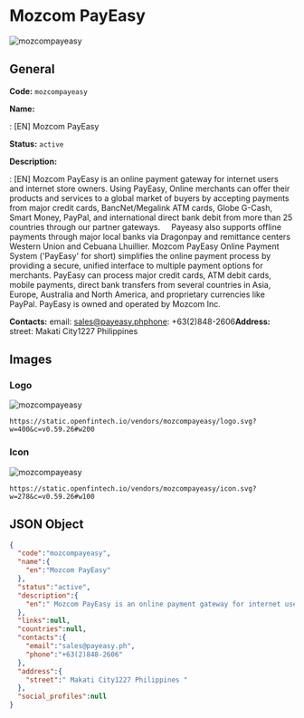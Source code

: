
# Mozcom PayEasy 
![mozcompayeasy](https://static.openfintech.io/vendors/mozcompayeasy/logo.svg?w=400&c=v0.59.26#w200)  

## General 
 
**Code:** `mozcompayeasy` 
 
**Name:** 
 
:	[EN] Mozcom PayEasy 
 
**Status:** `active` 
 
**Description:** 
 
: [EN]  Mozcom PayEasy is an online payment gateway for internet users and internet store owners. Using PayEasy, Online merchants can offer their products and services to a global market of buyers by accepting payments from major credit cards, BancNet/Megalink ATM cards, Globe G-Cash, Smart Money, PayPal, and international direct bank debit from more than 25 countries through our partner gateways.     Payeasy also supports offline payments through major local banks via Dragonpay and remittance centers Western Union and Cebuana Lhuillier. Mozcom PayEasy Online Payment System ('PayEasy' for short) simplifies the online payment process by providing a secure, unified interface to multiple payment options for merchants. PayEasy can process major credit cards, ATM debit cards, mobile payments, direct bank transfers from several countries in Asia, Europe, Australia and North America, and proprietary currencies like PayPal. PayEasy is owned and operated by Mozcom Inc.  
 
**Contacts:** 
email: sales@payeasy.phphone: +63(2)848-2606**Address:** 
street:  Makati City1227 Philippines  

## Images 

### Logo 
 
![mozcompayeasy](https://static.openfintech.io/vendors/mozcompayeasy/logo.svg?w=400&c=v0.59.26#w200)  

```
https://static.openfintech.io/vendors/mozcompayeasy/logo.svg?w=400&c=v0.59.26#w200
```  

### Icon 
 
![mozcompayeasy](https://static.openfintech.io/vendors/mozcompayeasy/icon.svg?w=278&c=v0.59.26#w100)  

```
https://static.openfintech.io/vendors/mozcompayeasy/icon.svg?w=278&c=v0.59.26#w100
```  

## JSON Object 

```json
{
  "code":"mozcompayeasy",
  "name":{
    "en":"Mozcom PayEasy"
  },
  "status":"active",
  "description":{
    "en":" Mozcom PayEasy is an online payment gateway for internet users and internet store\u00a0owners. Using PayEasy, Online merchants can offer their products and services to a global market of buyers by accepting payments from major credit cards, BancNet\/Megalink ATM cards, Globe G-Cash, Smart Money, PayPal, and international direct bank debit from more than 25 countries through our partner gateways.\u00a0\u00a0 \u00a0 Payeasy also supports offline payments through major local banks via Dragonpay and remittance centers Western Union and Cebuana Lhuillier. Mozcom PayEasy Online Payment System ('PayEasy' for short) simplifies the online payment process by providing a secure, unified interface to multiple payment options for merchants. PayEasy can process major credit cards, ATM debit cards, mobile payments, direct bank transfers from several countries in Asia, Europe, Australia and North America, and proprietary currencies like PayPal. PayEasy is owned and operated by Mozcom Inc. "
  },
  "links":null,
  "countries":null,
  "contacts":{
    "email":"sales@payeasy.ph",
    "phone":"+63(2)848-2606"
  },
  "address":{
    "street":" Makati City1227 Philippines "
  },
  "social_profiles":null
}
```  
